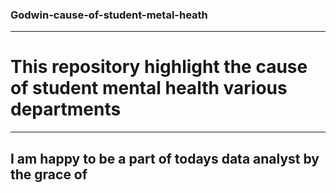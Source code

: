 ### Godwin-cause-of-student-metal-heath
---
# This repository highlight the cause of student mental health various departments
***
## I am happy to be a part of todays data analyst by the grace of
